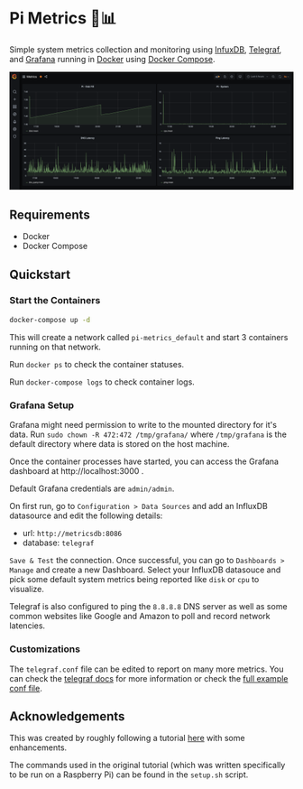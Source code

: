 # Pi Metrics 🥧📊 

Simple system metrics collection and monitoring using [InfuxDB](https://www.influxdata.com/), [Telegraf](https://www.influxdata.com/time-series-platform/telegraf/), and [Grafana](https://grafana.com/) running in [Docker](https://www.docker.com/) using [Docker Compose](https://docs.docker.com/compose/).

![GitHub Logo](/images/metrics.png)

## Requirements

- Docker
- Docker Compose

## Quickstart

### Start the Containers

```bash
docker-compose up -d
```

This will create a network called `pi-metrics_default` and start 3 containers running on that network.

Run `docker ps` to check the container statuses.

Run `docker-compose logs` to check container logs.

### Grafana Setup

Grafana might need permission to write to the mounted directory for it's data.
Run `sudo chown -R 472:472 /tmp/grafana/` where `/tmp/grafana` is the default directory where data is stored on the host machine.

Once the container processes have started, you can access the Grafana dashboard at http://localhost:3000 .

Default Grafana credentials are `admin/admin`.

On first run, go to `Configuration > Data Sources` and add an InfluxDB datasource and edit the following details:

- url: `http://metricsdb:8086`
- database: `telegraf`

`Save & Test` the connection. Once successful, you can go to `Dashboards > Manage` and create a new Dashboard. Select your InfluxDB datasouce and pick some default system metrics being reported like `disk` or `cpu` to visualize.

Telegraf is also configured to ping the `8.8.8.8` DNS server as well as some common websites like Google and Amazon to poll and record network latencies.

### Customizations

The `telegraf.conf` file can be edited to report on many more metrics. You can check the [telegraf docs](https://docs.influxdata.com/telegraf/v1.14/administration/configuration/) for more information or check the [full example conf file](https://github.com/influxdata/telegraf/blob/master/etc/telegraf.conf).

## Acknowledgements

This was created by roughly following a tutorial [here](https://medium.com/@petey5000/monitoring-your-home-network-with-influxdb-on-raspberry-pi-with-docker-78a23559ffea) with some enhancements.

The commands used in the original tutorial (which was written specifically to be run on a Raspberry Pi) can be found in the `setup.sh` script.
